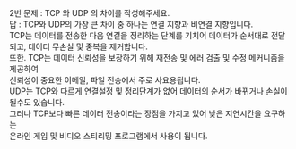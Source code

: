  2번 문제 : TCP 와 UDP 의 차이를 작성해주세요. <br>
 답 : TCP와 UDP의 가장 큰 차이 중 하나는 연결 지향과 비연결 지향입니다. <br>
 TCP는 데이터를 전송한 다음 연결을 정리하는 단계를 기치어 데이터가 순서대로 전달되고, 데이터 무손실 및 중복을 제거합니다. <br>
 또한. TCP는 데이터 신뢰성을 보장하기 위해 재전송 및 에러 검출 및 수정 메커니즘을 제공하여 <br>
 신뢰성이 중요한 이메일, 파일 전송에서 주로 사요용됩니다. <br>
 UDP는 TCP와 다르게 연결설정 및 정리단계가 없어 데이터의 순서가 바뀌거나 손실이 될수도 있습니다. <br>
 그러나 TCP보다 빠른 데이터 전송이라는 장점을 가지고 있어 낮은 지연시간을 요구하는 <br>
 온라인 게임 및 비디오 스티리밍 프로그램에서 사용이 됩니다.
